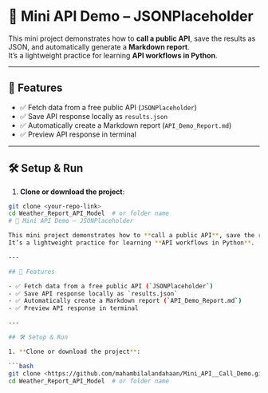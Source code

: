 # 🧪 Mini API Demo – JSONPlaceholder

This mini project demonstrates how to **call a public API**, save the results as JSON, and automatically generate a **Markdown report**.  
It’s a lightweight practice for learning **API workflows in Python**.

---

## 📝 Features

- ✅ Fetch data from a free public API (`JSONPlaceholder`)  
- ✅ Save API response locally as `results.json`  
- ✅ Automatically create a Markdown report (`API_Demo_Report.md`)  
- ✅ Preview API response in terminal  

---

## 🛠 Setup & Run

1. **Clone or download the project**:

```bash
git clone <your-repo-link>
cd Weather_Report_API_Model  # or folder name
# 🧪 Mini API Demo – JSONPlaceholder

This mini project demonstrates how to **call a public API**, save the results as JSON, and automatically generate a **Markdown report**.  
It’s a lightweight practice for learning **API workflows in Python**.

---

## 📝 Features

- ✅ Fetch data from a free public API (`JSONPlaceholder`)  
- ✅ Save API response locally as `results.json`  
- ✅ Automatically create a Markdown report (`API_Demo_Report.md`)  
- ✅ Preview API response in terminal  

---

## 🛠 Setup & Run

1. **Clone or download the project**:

```bash
git clone <https://github.com/mahambilalandahaan/Mini_API__Call_Demo.git>
cd Weather_Report_API_Model  # or folder name
